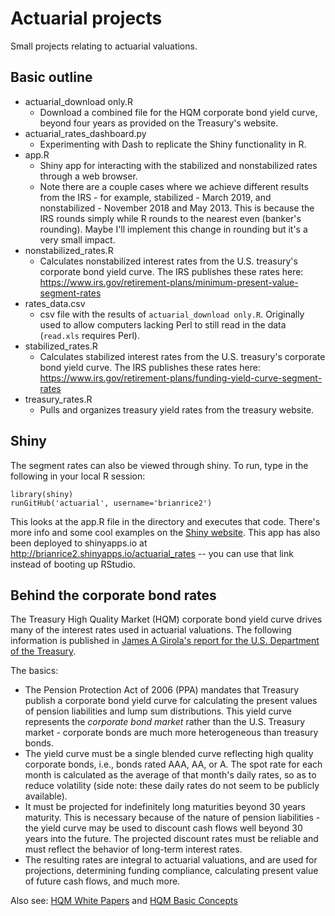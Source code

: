 # Actuarial projects

Small projects relating to actuarial valuations.


## Basic outline


* actuarial_download only.R
  * Download a combined file for the HQM corporate bond yield curve, beyond four years as provided on the Treasury's website.
* actuarial_rates_dashboard.py
  * Experimenting with Dash to replicate the Shiny functionality in R.
* app.R
  * Shiny app for interacting with the stabilized and nonstabilized rates through a web browser.
  * Note there are a couple cases where we achieve different results from the IRS - for example, stabilized - March 2019, and nonstabilized - November 2018 and May 2013. This is because the IRS rounds simply while R rounds to the nearest even (banker's rounding). Maybe I'll implement this change in rounding but it's a very small impact.
* nonstabilized_rates.R
  * Calculates nonstabilized interest rates from the U.S. treasury's corporate bond yield curve. The IRS publishes these rates here: https://www.irs.gov/retirement-plans/minimum-present-value-segment-rates
* rates_data.csv
  * csv file with the results of `actuarial_download only.R`. Originally used to allow computers lacking Perl to still read in the data (`read.xls` requires Perl).
* stabilized_rates.R
  * Calculates stabilized interest rates from the U.S. treasury's corporate bond yield curve. The IRS publishes these rates here: https://www.irs.gov/retirement-plans/funding-yield-curve-segment-rates
* treasury_rates.R
  * Pulls and organizes treasury yield rates from the treasury website.

## Shiny

The segment rates can also be viewed through shiny. To run, type in the following in your local R session:

```
library(shiny)
runGitHub('actuarial', username='brianrice2')
```

This looks at the app.R file in the directory and executes that code. There's more info and some cool examples on the [Shiny website][4]. This app has also been deployed to shinyapps.io at http://brianrice2.shinyapps.io/actuarial_rates -- you can use that link instead of booting up RStudio.

## Behind the corporate bond rates

The Treasury High Quality Market (HQM) corporate bond yield curve drives many of the interest rates used in actuarial valuations. The following information is published in [James A Girola's report for the U.S. Department of the Treasury][1].

The basics:
* The Pension Protection Act of 2006 (PPA) mandates that Treasury publish a corporate bond yield curve for calculating the present values of pension liabilities and lump sum distributions. This yield curve represents the *corporate bond market* rather than the U.S. Treasury market - corporate bonds are much more heterogeneous than treasury bonds.
* The yield curve must be a single blended curve reflecting high quality corporate bonds, i.e., bonds rated AAA, AA, or A. The spot rate for each month is calculated as the average of that month's daily rates, so as to reduce volatility (side note: these daily rates do not seem to be publicly available). 
* It must be projected for indefinitely long maturities beyond 30 years maturity. This is necessary because of the nature of pension liabilities - the yield curve may be used to discount cash flows well beyond 30 years into the future. The projected discount rates must be reliable and must reflect the behavior of long-term interest rates.
* The resulting rates are integral to actuarial valuations, and are used for projections, determining funding compliance, calculating present value of future cash flows, and much more.


Also see: [HQM White Papers][2] and [HQM Basic Concepts][3]

[1]: https://www.treasury.gov/resource-center/economic-policy/corp-bond-yield/Documents/hqm_pres.pdf
[2]: https://www.treasury.gov/resource-center/economic-policy/corp-bond-yield/Documents/pension_yieldcurve_020705.pdf
[3]: https://www.treasury.gov/resource-center/economic-policy/corp-bond-yield/Documents/ycp_oct2011.pdf
[4]: https://shiny.rstudio.com

